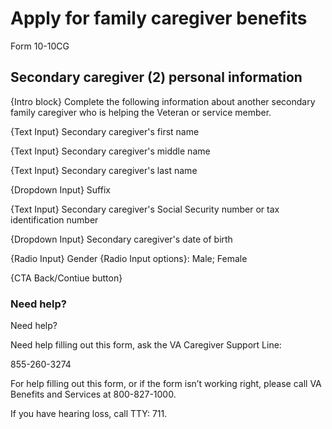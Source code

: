 # Apply for family caregiver benefits
Form 10-10CG

##  Secondary caregiver (2) personal information

{Intro block} Complete the following information about another secondary family caregiver who is helping the Veteran or service member. 

{Text Input} Secondary caregiver's first name

{Text Input} Secondary caregiver's middle name 

{Text Input} Secondary caregiver's last name 

{Dropdown Input} Suffix 

{Text Input} Secondary caregiver's Social Security number or tax identification number

{Dropdown Input} Secondary caregiver's date of birth

{Radio Input} Gender
{Radio Input options}: Male; Female

{CTA Back/Contiue button} 

### Need help?  

Need help?

Need help filling out this form,  ask the VA Caregiver Support Line: 

855-260-3274

For help filling out this form, or if the form isn’t working right, 
please call VA Benefits and Services at 800-827-1000.

If you have hearing loss, call TTY: 711.
